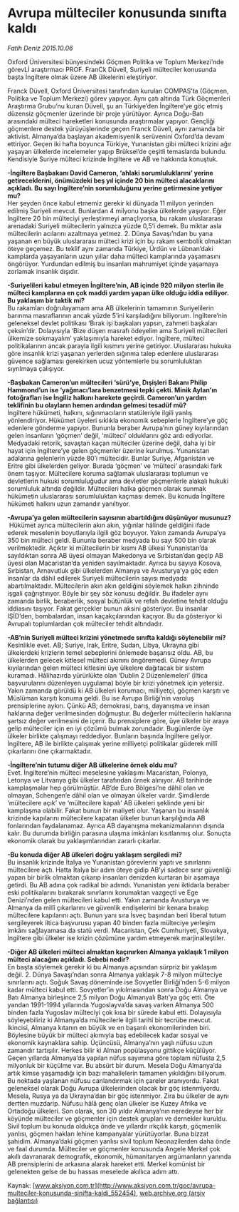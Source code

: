 # Avrupa mülteciler konusunda sınıfta kaldı

*Fatih Deniz 2015.10.06*

<div class="pNewsDetailMainContent ctx_content" itemprop="articleBody">
 <p>
  Oxford Üniversitesi bünyesindeki Göçmen Politika ve Toplum Merkezi’nde görevLİ araştırmacı PROF. FranCk Düvell, Suriyeli mülteciler konusunda başta İngiltere olmak üzere AB ülkelerini eleştiriyor.
 </p>
 <p>
  Franck Düvell, Oxford Üniversitesi tarafından kurulan COMPAS’ta (Göçmen, Politika ve Toplum Merkezi) görev yapıyor. Aynı çatı altında Türk Göçmenleri Araştırma Grubu’nu kuran Düvell, şu an Türkiye’den İngiltere’ye göç etmiş düzensiz göçmenler üzerinde bir proje yürütüyor. Ayrıca Doğu-Batı arasındaki mülteci hareketleri konusunda araştırmalar yapıyor. Gençliği göçmenlere destek yürüyüşlerinde geçen Franck Düvell, aynı zamanda bir aktivist. Almanya’da başlayan akademisyenlik serüvenini Oxford’da devam ettiriyor. Geçen iki hafta boyunca Türkiye, Yunanistan gibi mülteci krizini ağır yaşayan ülkelerde incelemeler yapıp Brüksel’de çeşitli temaslarda bulundu. Kendisiyle Suriye mülteci krizinde İngiltere ve AB ve hakkında konuştuk.
 </p>
 <p>
  <strong>
   -İngiltere Başbakanı David Cameron, ‘ahlaki sorumluluklarını’ yerine getireceklerini, önümüzdeki beş yıl içinde 20 bin mülteci alacaklarını açıkladı. Bu sayı İngiltere’nin sorumluluğunu yerine getirmesine yetiyor mu?
  </strong>
  <br>
   Her şeyden önce kabul etmemiz gerekir ki dünyada 11 milyon yerinden edilmiş Suriyeli mevcut. Bunlardan 4 milyonu başka ülkelerde yaşıyor. Eğer İngiltere 20 bin mülteciyi yerleştirmeyi amaçlıyorsa, bu rakam uluslararası arenadaki Suriyeli mültecilerin yalnızca yüzde 0,5’i demek. Bu miktar asla mültecilerin acılarını azaltmaya yetmez. 2. Dünya Savaşı’ndan bu yana yaşanan en büyük uluslararası mülteci krizi için bu rakam sembolik olmaktan öteye geçemez. Bu teklif aynı zamanda Türkiye, Ürdün ve Lübnan’daki kamplarda yaşayanların uzun yıllar daha mülteci kamplarında yaşamasını öngörüyor. Yurdundan edilmiş bu insanları mahrumiyet içinde yaşamaya zorlamak insanlık dışıdır.
  </br>
 </p>
 <p>
  <strong>
   -Suriyelileri kabul etmeyen İngiltere’nin, AB içinde 920 milyon sterlin ile mülteci kamplarına en çok maddi yardım yapan ülke olduğu iddia ediliyor. Bu yaklaşım bir taktik mi?
  </strong>
  <br>
   Bu rakamları doğrulayamam ama AB ülkelerinin tamamının Suriyelilerin barınma masraflarının ancak yüzde 5’ini karşıladığını biliyorum. İngiltere’nin geleneksel devlet politikası ‘Bırak işi başkaları yapsın, zahmeti başkaları çeksin’dir. Dolayısıyla ‘Bize düşen masrafı ödeyelim ama Suriyeli mültecileri ülkemize sokmayalım’ yaklaşımıyla hareket ediyor. İngiltere, mülteci politikalarının ancak parayla ilgili kısmını yerine getiriyor. Uluslararası hukuka göre insanlık krizi yaşanan yerlerden sığınma talep edenlere uluslararası güvence sağlaması gerekirken ucuz yöntemlerle bu sorumluluktan sıyrılmaya çalışıyor.
  </br>
 </p>
 <p>
  <strong>
   -Başbakan Cameron’un mültecileri ‘sürü’ye, Dışişleri Bakanı Philip Hammond’un ise ‘yağmacı’lara benzetmesi tepki çekti. Minik Aylan’ın fotoğrafları ise İngiliz halkını harekete geçirdi. Cameron’un yardım teklifinin bu olayların hemen ardından gelmesi tesadüf mü?
  </strong>
  <br>
   İngiltere hükümeti, halkını, sığınmacıların statüleriyle ilgili yanlış yönlendiriyor. Hükümet üyeleri sıklıkla ekonomik sebeplerle İngiltere’ye göç edenlere gönderme yapıyor. Bununla beraber Avrupa’nın güney kıyılarından gelen insanların ‘göçmen’ değil, ‘mülteci’ olduklarını göz ardı ediyorlar. Medyadaki retorik, savaştan kaçan mülteciler üzerine değil, daha iyi bir hayat için İngiltere’ye gelen göçmenler üzerine kurulmuş. Yunanistan adalarına gelenlerin yüzde 80’i mültecidir. Bunlar Suriye, Afganistan ve Eritre gibi ülkelerden geliyor. Burada ‘göçmen’ ve ‘mülteci’ arasındaki fark önem taşıyor. Mültecilere koruma sağlamak uluslararası toplumun ve devletlerin hukuki sorumluluğudur ama devletler göçmenlerle alakalı hukuki sorumluluk altında değildir. Mültecileri halka göçmen olarak sunmak hükümetin uluslararası sorumluluktan kaçması demek. Bu konuda İngiltere hükümeti halkını uzun zamandır yanıltıyor.
  </br>
 </p>
 <p>
  <strong>
   -Avrupa’ya gelen mültecilerin sayısının abartıldığını düşünüyor musunuz?
  </strong>
  <br>
   <img alt="" src="http://web.archive.org/web/20160125070131im_/http://medya.aksiyon.com.tr//aksiyon/2015/10/06/571952.jpg "/>
   Hükümet ayrıca mültecilerin akın akın, yığınlar hâlinde geldiğini ifade ederek meselenin boyutlarıyla ilgili göz boyuyor. Yakın zamanda Avrupa’ya 350 bin mülteci geldi. Bununla beraber medyada bu sayı 500 bin olarak verilmektedir. Açıktır ki mültecilerin bir kısmı AB ülkesi Yunanistan’da sayıldıktan sonra AB üyesi olmayan Makedonya ve Sırbistan’dan geçip AB üyesi olan Macaristan’da yeniden sayılmaktadır. Ayrıca bu sayıya Kosova, Sırbistan, Arnavutluk gibi ülkelerden Almanya ve Avusturya’ya göç eden insanlar da dâhil edilerek Suriyeli mültecilerin sayısı medyada abartılmaktadır. Mültecilerin akın akın geldiğini söylemek halkın zihninde işgali çağrıştırıyor. Böyle bir şey söz konusu değildir. Bu ifadeler aynı zamanda birlik, beraberlik, sosyal bütünlük ve refah devletine tehdit olduğu iddiasını taşıyor. Fakat gerçekler bunun aksini gösteriyor. Bu insanlar IŞİD’den, bombalardan, insan kaçakçılarından kaçıyor. Bu da gösteriyor ki Avrupalı toplumlardan çok mülteciler tehdit altındadır.
  </br>
 </p>
 <p>
  <strong>
   -AB’nin Suriyeli mülteci krizini yönetmede sınıfta kaldığı söylenebilir mi?
  </strong>
  <br/>
  Kesinlikle evet. AB; Suriye, Irak, Eritre, Sudan, Libya, Ukrayna gibi ülkelerdeki krizlerin temel sebeplerini önlemede başarısız oldu. AB, bu ülkelerden gelecek kitlesel mülteci akınını öngöremedi. Güney Avrupa kıyılarından gelen mülteci kitlesini üye ülkelere dağıtacak bir sistem kuramadı. Hâlihazırda yürürlükte olan ‘Dublin 2 Düzenlemeleri’ (iltica başvurularını düzenleyen uygulama) böyle bir krizi yönetmek için yetersiz. Yakın zamanda görüldü ki AB ülkeleri korumacı, milliyetçi, göçmen karşıtı ve Müslüman karşıtı konuma geldi. Bu ise Avrupa Birliği’nin varoluş prensiplerine aykırı. Çünkü AB; demokrasi, barış, dayanışma ve insan haklarına değer verilmesinden doğmuştur. Bu değerler mültecilerin haklarına şartsız değer verilmesini de içerir. Bu prensiplere göre, üye ülkeler bir araya gelip mülteciler için en iyi çözümü bulmak zorundadır. Bugünlerde üye ülkeler birlikte çalışmayı reddediyor. Bunların başında İngiltere geliyor. İngiltere, AB ile birlikte çalışmak yerine milliyetçi politikalar güderek millî çıkarlarını öne çıkarmaktadır.
 </p>
 <p>
  <strong>
   -İngiltere’nin tutumu diğer AB ülkelerine örnek oldu mu?
  </strong>
  <br/>
  Evet. İngiltere’nin mülteci meselesine yaklaşımı Macaristan, Polonya, Letonya ve Litvanya gibi ülkeler tarafından örnek alınıyor. AB tarihinde kamplaşmalar hep görülmüştür. AB’de Euro Bölgesi’ne dâhil olan ve olmayan, Schengen’e dâhil olan ve olmayan ülkeler vardır. Şimdilerde ‘mültecilere açık’ ve ‘mültecilere kapalı’ AB ülkeleri şeklinde yeni bir kamplaşma olabilir. Fakat bunun bir maliyeti olur. Yaşanan bu insanlık krizinde kapılarını mültecilere kapatan ülkeler bunun karşılığında AB fonlarından faydalanamaz. Ayrıca AB dayanışma mekanizmalarının dışında kalır. Bu durumda birliğin parasına ulaşma imkânları kısıtlanmış olur. Sonuçta ekonomik olarak bu yaklaşımlarından zararlı çıkarlar.
 </p>
 <p>
  <strong>
   -Bu konuda diğer AB ülkeleri doğru yaklaşım sergiledi mi?
  </strong>
  <br/>
  Bu insanlık krizinde İtalya ve Yunanistan görevlerini yaptı ve sınırlarını mültecilere açtı. Hatta İtalya bir adım öteye gidip AB’yi sadece sınır güvenliği yapan bir birlik olmaktan çıkarıp insanları denizden kurtaran bir aşamaya getirdi. Bu AB adına çok radikal bir adımdı. Yunanistan yeni iktidarla beraber eski politikalarını bırakarak sınırlarını korumaktan vazgeçti ve Ege Denizi’nden gelen mültecileri kabul etti. Yakın zamanda Avusturya ve Almanya da millî çıkarlarını ve güvenlik endişelerini bir kenara bırakıp mültecilere kapılarını açtı. Bunun yanı sıra İsveç başından beri liberal tutum sergileyerek iltica başvurusu yapan 40 binden fazla mülteciye yerleşim imkânı sağlayamasa da statü verdi. Macaristan, Çek Cumhuriyeti, Slovakya, İngiltere gibi ülkeler ise krizin çözümüne yardım etmeyerek marjinalleştiler.
 </p>
 <p>
  <strong>
   -Diğer AB ülkeleri mülteci almaktan kaçınırken Almanya yaklaşık 1 milyon mülteci alacağını açıkladı. Sebebi nedir?
  </strong>
  <br/>
  En başta söylemek gerekir ki bu Almanya açısından sürpriz bir yaklaşım değil. 2. Dünya Savaşı’ndan sonra Almanya yaklaşık 7-8 milyon mülteciye sınırlarını açtı. Soğuk Savaş döneminde ise Sovyetler Birliği’nden 5-6 milyon kadar mülteci kabul etti. Sovyetler’in yıkılmasından sonra Doğu Almanya ve Batı Almanya birleşince 2,5 milyon Doğu Almanyalı Batı’ya göç etti. Öte yandan 1991-1994 yıllarında Yugoslayva’da savaş varken Almanya 500 binden fazla Yugoslav mülteciyi çok kısa bir sürede kabul etti. Dolayısıyla söyleyebiliriz ki Almanya’da mültecilerle ilgili tarihî bir tecrübe mevcut. İkincisi, Almanya kıtanın en büyük ve en başarılı ekonomilerinden biri. Böylesine büyük bir mülteci akımıyla baş edebilecek kadar sosyal ve ekonomik kaynaklara sahip. Üçüncüsü, Almanya’nın yaşlı nüfusu uzun zamandır tartışılır. Herkes bilir ki Alman popülasyonu gittikçe küçülüyor. Geçen yıllarda Almanya’da yapılan nüfus sayımına göre toplam nüfusta 2,5 milyonluk bir küçülme var. Bu absürt bir durum. Mesela Doğu Almanya’da artık kimse yaşamadığı için bazı mahallelerin tamamen yıkıldığını biliyorum. Bu noktada yaşlanan nüfusu canlandırmak için çareler aranıyordu. Fakat geleneksel olarak Doğu Avrupa ülkelerinden olacak bir göç istenmiyordu. Mesela, Rusya ya da Ukrayna’dan bir göç istenmiyor. Zira bu ülkeler de aynı dertten muzdarip. Nüfusu hâlâ genç olan ülkeler ise Kuzey Afrika ve Ortadoğu ülkeleri. Son olarak, son 30 yıldır Almanya’nın neredeyse her bir köyünde mülteciler ve göçmenler için destek grupları ve dernekler kuruldu. Sivil toplum bu konuda oldukça önde ve yıllardır ırkçılık karşıtı, göçmenlik yanlısı, göçmen hakları lehine kampanyalar yürütüyorlar. Buna bizzat şahidim. Almanya’daki göçmen yanlısı sivil toplum Neonazilerden daha önde ve faal durumda. Mülteciler ve göçmenler konusunda Angele Merkel çok akıllı davranarak demografik, ekonomik, hümanitaryen argümanların yanında AB prensiplerini de arkasına alarak hareket etti. Merkel komünist bir gelenekten gelse de bu hassas meselede akıllıca adım attı.
 </p>
</div>


Kaynak: [www.aksiyon.com.tr](http://www.aksiyon.com.tr/goc/avrupa-multeciler-konusunda-sinifta-kaldi_552454), [web.archive.org (arşiv bağlantısı)](http://web.archive.org/web/20160125070131/http://www.aksiyon.com.tr/goc/avrupa-multeciler-konusunda-sinifta-kaldi_552454)
